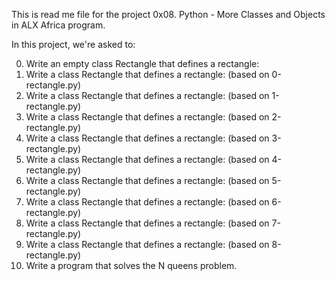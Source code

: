 This is read me file for the project 0x08. Python - More Classes and Objects in ALX Africa program.

In this project, we're asked to:

0. Write an empty class Rectangle that defines a rectangle:
1. Write a class Rectangle that defines a rectangle: (based on 0-rectangle.py)
2. Write a class Rectangle that defines a rectangle: (based on 1-rectangle.py)
3. Write a class Rectangle that defines a rectangle: (based on 2-rectangle.py)
4. Write a class Rectangle that defines a rectangle: (based on 3-rectangle.py)
5. Write a class Rectangle that defines a rectangle: (based on 4-rectangle.py)
6. Write a class Rectangle that defines a rectangle: (based on 5-rectangle.py)
7. Write a class Rectangle that defines a rectangle: (based on 6-rectangle.py)
8. Write a class Rectangle that defines a rectangle: (based on 7-rectangle.py)
9. Write a class Rectangle that defines a rectangle: (based on 8-rectangle.py)
10. Write a program that solves the N queens problem.
